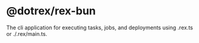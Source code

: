 # @dotrex/rex-bun

The cli application for executing tasks, jobs, and deployments using .rex.ts or ./.rex/main.ts.
